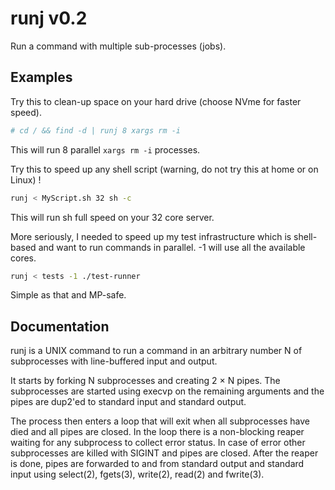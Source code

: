 # runj v0.2

Run a command with multiple sub-processes (jobs).

## Examples

Try this to clean-up space on your hard drive (choose NVme for faster
speed).

```sh
# cd / && find -d | runj 8 xargs rm -i
```

This will run 8 parallel `xargs rm -i` processes.

Try this to speed up any shell script (warning, do not try this at home
or on Linux) !

```sh
runj < MyScript.sh 32 sh -c
```

This will run sh full speed on your 32 core server.

More seriously, I needed to speed up my test infrastructure which is
shell-based and want to run commands in parallel. -1 will use all the
available cores.

```sh
runj < tests -1 ./test-runner
```

Simple as that and MP-safe.


## Documentation

runj is a UNIX command to run a command in an arbitrary number N of
subprocesses with line-buffered input and output.

It starts by forking N subprocesses and creating 2 × N pipes. The
subprocesses are started using execvp on the remaining arguments
and the pipes are dup2'ed to standard input and standard output.

The process then enters a loop that will exit when all subprocesses have
died and all pipes are closed. In the loop there is a non-blocking
reaper waiting for any subprocess to collect error status. In case of
error other subprocesses are killed with SIGINT and pipes are closed.
After the reaper is done, pipes are forwarded to and from standard
output and standard input using select(2), fgets(3), write(2), read(2)
and fwrite(3).
